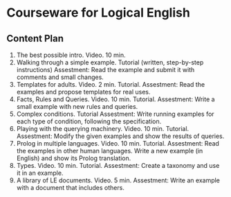 # Courseware for Logical English

## Content Plan

1. The best possible intro. 
    Video. 10 min.
2. Walking through a simple example.
    Tutorial (written, step-by-step instructions)
    Assestment: Read the example and submit it with comments and small changes. 
3. Templates for adults.
    Video. 2 min.
    Tutorial.
    Assestment: Read the examples and propose templates for real uses. 
4. Facts, Rules and Queries.
    Video. 10 min.
    Tutorial.
    Assestment: Write a small example with new rules and queries. 
5. Complex conditions.
    Tutorial
    Assestment: Write running examples for each type of condition, following the specification.
6. Playing with the querying machinery. 
    Video. 10 min.
    Tutorial.
    Assestment: Modify the given examples and show the results of queries. 
7. Prolog in multiple languages.
    Video. 10 min. 
    Tutorial.
    Assestment: Read the examples in other human languages. Write a new example (in English) and show its Prolog translation.
8. Types.
    Video. 10 min.
    Tutorial.
    Assestment: Create a taxonomy and use it in an example. 
9. A library of LE documents.
    Video. 5 min.
    Assestment: Write an example with a document that includes others. 